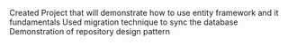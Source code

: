 Created Project that will demonstrate how to use entity framework and it fundamentals 
Used migration technique to sync the database 
Demonstration of repository design pattern
